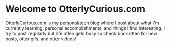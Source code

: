 # Welcome to OtterlyCurious.com

OtterlyCurious.com is my personal/tech blog where I post about what I'm currently learning, personal accomplishments, and things I find interesting.
I try to post regularly but life often gets busy so check back often for new posts, otter gifs, and otter videos!

